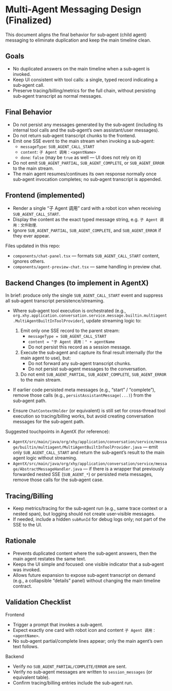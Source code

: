 # Multi-Agent Messaging Design (Finalized)

This document aligns the final behavior for sub‑agent (child agent) messaging to eliminate duplication and keep the main timeline clean.

## Goals

- No duplicated answers on the main timeline when a sub‑agent is invoked.
- Keep UI consistent with tool calls: a single, typed record indicating a sub‑agent call.
- Preserve tracing/billing/metrics for the full chain, without persisting sub‑agent transcript as normal messages.

## Final Behavior

- Do not persist any messages generated by the sub‑agent (including its internal tool calls and the sub‑agent’s own assistant/user messages).
- Do not return sub‑agent transcript chunks to the frontend.
- Emit one SSE event to the main stream when invoking a sub‑agent:
  - `messageType`: `SUB_AGENT_CALL_START`
  - `content`: `子 Agent 调用：<agentName>`
  - `done`: `false` (may be `true` as well — UI does not rely on it)
- Do not emit `SUB_AGENT_PARTIAL`, `SUB_AGENT_COMPLETE`, or `SUB_AGENT_ERROR` to the main stream.
- The main agent resumes/continues its own response normally once sub‑agent invocation completes; no sub‑agent transcript is appended.

## Frontend (implemented)

- Render a single “子 Agent 调用” card with a robot icon when receiving `SUB_AGENT_CALL_START`.
- Display the content as the exact typed message string, e.g. `子 Agent 调用：文件助理`.
- Ignore `SUB_AGENT_PARTIAL`, `SUB_AGENT_COMPLETE`, and `SUB_AGENT_ERROR` if they ever appear.

Files updated in this repo:
- `components/chat-panel.tsx` — formats `SUB_AGENT_CALL_START` content, ignores others.
- `components/agent-preview-chat.tsx` — same handling in preview chat.

## Backend Changes (to implement in AgentX)

In brief: produce only the single `SUB_AGENT_CALL_START` event and suppress all sub‑agent transcript persistence/streaming.

- Where sub‑agent tool execution is orchestrated (e.g., `org.xhy.application.conversation.service.message.builtin.multiagent.MultiAgentBuiltInToolProvider`), update streaming logic to:
  1. Emit only one SSE record to the parent stream:
     - `messageType = SUB_AGENT_CALL_START`
     - `content = "子 Agent 调用：" + agentName`
     - Do not persist this record as a session message.
  2. Execute the sub‑agent and capture its final result internally (for the main agent to use), but:
     - Do not forward any sub‑agent transcript chunks.
     - Do not persist sub‑agent messages to the conversation.
  3. Do not emit `SUB_AGENT_PARTIAL`, `SUB_AGENT_COMPLETE`, `SUB_AGENT_ERROR` to the main stream.

- If earlier code persisted meta messages (e.g., “start” / “complete”), remove those calls (e.g., `persistAssistantMessage(...)`) from the sub‑agent path.

- Ensure `ChatContextHolder` (or equivalent) is still set for cross‑thread tool execution so tracing/billing works, but avoid creating conversation messages for the sub‑agent path.

Suggested touchpoints in AgentX (for reference):
- `AgentX/src/main/java/org/xhy/application/conversation/service/message/builtin/multiagent/MultiAgentBuiltInToolProvider.java` — emit only `SUB_AGENT_CALL_START` and return the sub‑agent’s result to the main agent logic without streaming.
- `AgentX/src/main/java/org/xhy/application/conversation/service/message/AbstractMessageHandler.java` — if there is a wrapper that previously forwarded nested SSE (`SUB_AGENT_*`) or persisted meta messages, remove those calls for the sub‑agent case.

## Tracing/Billing

- Keep metrics/tracing for the sub‑agent run (e.g., same trace context or a nested span), but logging should not create user‑visible messages.
- If needed, include a hidden `subRunId` for debug logs only; not part of the SSE to the UI.

## Rationale

- Prevents duplicated content where the sub‑agent answers, then the main agent restates the same text.
- Keeps the UI simple and focused: one visible indicator that a sub‑agent was invoked.
- Allows future expansion to expose sub‑agent transcript on demand (e.g., a collapsible “details” panel) without changing the main timeline contract.

## Validation Checklist

Frontend
- Trigger a prompt that invokes a sub‑agent.
- Expect exactly one card with robot icon and content `子 Agent 调用：<agentName>`.
- No sub‑agent partial/complete lines appear; only the main agent’s own text follows.

Backend
- Verify no `SUB_AGENT_PARTIAL/COMPLETE/ERROR` are sent.
- Verify no sub‑agent messages are written to `session_messages` (or equivalent table).
- Confirm tracing/billing entries include the sub‑agent run.

